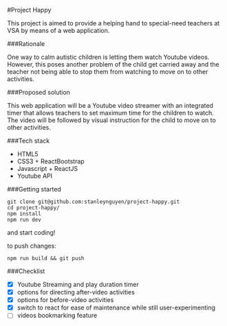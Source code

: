 #Project Happy

This project is aimed to provide a helping hand to special-need teachers at VSA by means of a web application.

###Rationale

One way to calm autistic children is letting them watch Youtube videos.
However, this poses another problem of the child get carried away and the teacher not being able to stop them from watching to move on to other activities.

###Proposed solution

This web application will be a Youtube video streamer with an integrated timer that allows teachers to set maximum time for the children to watch.
The video will be followed by visual instruction for the child to move on to other activities.

###Tech stack

- HTML5
- CSS3 + ReactBootstrap
- Javascript + ReactJS
- Youtube API

###Getting started

```
git clone git@github.com:stanleynguyen/project-happy.git
cd project-happy/
npm install
npm run dev
```
and start coding!

to push changes:
```
npm run build && git push
```

###Checklist
- [x] Youtube Streaming and play duration timer
- [x] options for directing after-video activities
- [x] options for before-video activities
- [x] switch to react for ease of maintenance while still user-experimenting
- [ ] videos bookmarking feature

